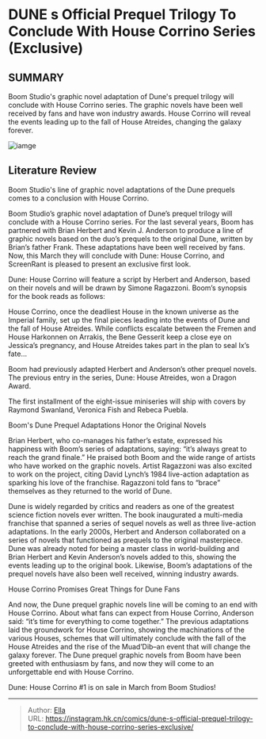 # DUNE s Official Prequel Trilogy To Conclude With House Corrino Series (Exclusive)


## SUMMARY 



  Boom Studio&#39;s graphic novel adaptation of Dune&#39;s prequel trilogy will conclude with House Corrino series.   The graphic novels have been well received by fans and have won industry awards.   House Corrino will reveal the events leading up to the fall of House Atreides, changing the galaxy forever.  

![iamge](https://static1.srcdn.com/wordpress/wp-content/uploads/2023/12/dune-house-corrino-boom-studios.jpg)

## Literature Review

Boom Studio&#39;s line of graphic novel adaptations of the Dune prequels comes to a conclusion with House Corrino. 




Boom Studio’s graphic novel adaptation of Dune’s prequel trilogy will conclude with a House Corrino series. For the last several years, Boom has partnered with Brian Herbert and Kevin J. Anderson to produce a line of graphic novels based on the duo’s prequels to the original Dune, written by Brian’s father Frank. These adaptations have been well received by fans. Now, this March they will conclude with Dune: House Corrino, and ScreenRant is pleased to present an exclusive first look.




Dune: House Corrino will feature a script by Herbert and Anderson, based on their novels and will be drawn by Simone Ragazzoni. Boom’s synopsis for the book reads as follows:


House Corrino, once the deadliest House in the known universe as the Imperial family, set up the final pieces leading into the events of Dune and the fall of House Atreides.
While conflicts escalate between the Fremen and House Harkonnen on Arrakis, the Bene Gesserit keep a close eye on Jessica’s pregnancy, and House Atreides takes part in the plan to seal Ix’s fate…


Boom had previously adapted Herbert and Anderson’s other prequel novels. The previous entry in the series, Dune: House Atreides, won a Dragon Award.

         

The first installment of the eight-issue miniseries will ship with covers by Raymond Swanland, Veronica Fish and Rebeca Puebla.





 Boom&#39;s Dune Prequel Adaptations Honor the Original Novels 
          

Brian Herbert, who co-manages his father’s estate, expressed his happiness with Boom’s series of adaptations, saying: “it’s always great to reach the grand finale.” He praised both Boom and the wide range of artists who have worked on the graphic novels. Artist Ragazzoni was also excited to work on the project, citing David Lynch’s 1984 live-action adaptation as sparking his love of the franchise. Ragazzoni told fans to “brace” themselves as they returned to the world of Dune.


 




Dune is widely regarded by critics and readers as one of the greatest science fiction novels ever written. The book inaugurated a multi-media franchise that spanned a series of sequel novels as well as three live-action adaptations. In the early 2000s, Herbert and Anderson collaborated on a series of novels that functioned as prequels to the original masterpiece. Dune was already noted for being a master class in world-building and Brian Herbert and Kevin Anderson’s novels added to this, showing the events leading up to the original book. Likewise, Boom’s adaptations of the prequel novels have also been well received, winning industry awards.



 House Corrino Promises Great Things for Dune Fans 
          

And now, the Dune prequel graphic novels line will be coming to an end with House Corrino. About what fans can expect from House Corrino, Anderson said: “it’s time for everything to come together.” The previous adaptations laid the groundwork for House Corrino, showing the machinations of the various Houses, schemes that will ultimately conclude with the fall of the House Atreides and the rise of the Muad’Dib–an event that will change the galaxy forever. The Dune prequel graphic novels from Boom have been greeted with enthusiasm by fans, and now they will come to an unforgettable end with House Corrino.




Dune: House Corrino #1 is on sale in March from Boom Studios!



---

> Author: [Ella](https://instagram.hk.cn/)  
> URL: https://instagram.hk.cn/comics/dune-s-official-prequel-trilogy-to-conclude-with-house-corrino-series-exclusive/  

